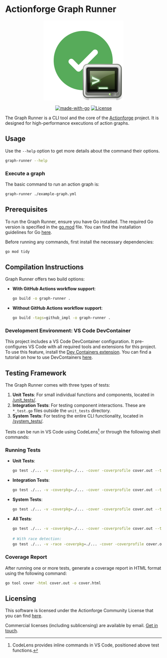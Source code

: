 # Actionforge Graph Runner
<!-- markdownlint-disable MD033 -->

<div align="center" width="100%">
  <img src="assets/logo.svg" alt="Graph Runner Logo">

[![made-with-go](https://img.shields.io/badge/Made%20with-Go-86D4DE.svg)](https://www.python.org/)
[![License](https://img.shields.io/badge/License-ACL-blue?color=orange)](https://www.github.com/actionforge/legal/blob/main/LICENSE.md)

</div>

The Graph Runner is a CLI tool and the core of the [Actionforge](https://actionforge.dev) project. It is designed for high-performance executions of action graphs.

## Usage

Use the `--help` option to get more details about the command their options.

```bash
graph-runner --help
```

### Execute a graph

The basic command to run an action graph is:

```bash
graph-runner ./example-graph.yml
```

## Prerequisites

To run the Graph Runner, ensure you have Go installed. The required Go version is specified in the [go.mod](./go.mod) file. You can find the installation guidelines for Go [here](https://golang.org/doc/install).

Before running any commands, first install the necessary dependencies:

```bash
go mod tidy
```

## Compilation Instructions

Graph Runner offers two build options:

- **With GitHub Actions workflow support**:

  ```bash
  go build -o graph-runner .
  ```

- **Without GitHub Actions workflow support**:

  ```bash
  go build -tags=github_impl -o graph-runner .
  ```

### Development Environment: VS Code DevContainer

This project includes a VS Code DevContainer configuration. It pre-configures VS Code with all required tools and extensions for this project. To use this feature, install the [Dev Containers extension](https://marketplace.visualstudio.com/items?itemName=ms-vscode-remote.remote-containers). You can find a tutorial on how to use DevContainers [here](https://code.visualstudio.com/docs/devcontainers/tutorial).

## Testing Framework

The Graph Runner comes with three types of tests:

1. **Unit Tests**: For small individual functions and components, located in [/unit_tests/](./unit_tests/).
2. **Integration Tests**: For testing component interactions. These are `*_test.go` files outside the `unit_tests` directory.
3. **System Tests**: For testing the entire CLI functionality, located in [/system_tests/](./system_tests/).

Tests can be run in VS Code using CodeLens[^1] or through the following shell commands:

[^1]: CodeLens provides inline commands in VS Code, positioned above test functions.

### Running Tests

- **Unit Tests**:

  ```bash
  go test ./... -v -coverpkg=./... -cover -coverprofile cover.out --tags=unit_tests,github_impl
  ```

- **Integration Tests**:

  ```bash
  go test ./... -v -coverpkg=./... -cover -coverprofile cover.out --tags=integration_tests,github_impl
  ```

- **System Tests**:

  ```bash
  go test ./... -v -coverpkg=./... -cover -coverprofile cover.out --tags=integration_tests,system_tests,github_impl
  ```

- **All Tests**:

  ```bash
  go test ./... -v -coverpkg=./... -cover -coverprofile cover.out --tags=unit_tests,integration_tests,system_tests,github_impl

  # With race detection:
  go test ./... -v -race -coverpkg=./... -cover -coverprofile cover.out --tags=unit_tests,integration_tests,system_tests,github_impl
  ```

### Coverage Report

After running one or more tests, generate a coverage report in HTML format using the following command:

```bash
go tool cover -html cover.out -o cover.html
```

## Licensing

This software is licensed under the Actionforge Community License that you can find [here](https://github.com/actionforge/legal/blob/main/LICENSE.md).

Commercial licenses (including sublicensing) are available by email. [Get in touch](mailto:hello@actionforge.dev).
